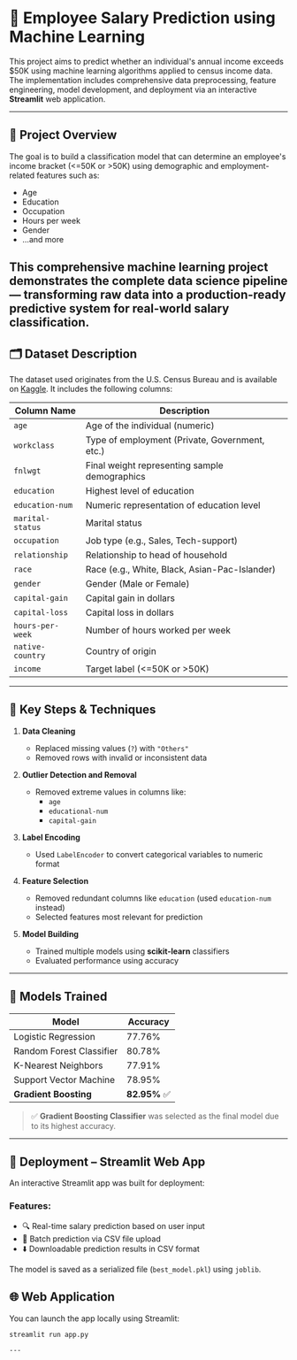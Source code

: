 # 🧠 Employee Salary Prediction using Machine Learning

This project aims to predict whether an individual's annual income exceeds $50K using machine learning algorithms applied to census income data. The implementation includes comprehensive data preprocessing, feature engineering, model development, and deployment via an interactive **Streamlit** web application.

---

## 📌 Project Overview

The goal is to build a classification model that can determine an employee's income bracket (<=50K or >50K) using demographic and employment-related features such as:

- Age
- Education
- Occupation
- Hours per week
- Gender
- ...and more

This comprehensive machine learning project demonstrates the complete data science pipeline — transforming raw data into a production-ready predictive system for real-world salary classification.
---

## 🗂️ Dataset Description

The dataset used originates from the U.S. Census Bureau and is available on [Kaggle](https://www.kaggle.com/datasets/uciml/adult-census-income). It includes the following columns:

| Column Name      | Description                                           |
|------------------|-------------------------------------------------------|
| `age`            | Age of the individual (numeric)                      |
| `workclass`      | Type of employment (Private, Government, etc.)       |
| `fnlwgt`         | Final weight representing sample demographics        |
| `education`      | Highest level of education                           |
| `education-num`  | Numeric representation of education level            |
| `marital-status` | Marital status                                       |
| `occupation`     | Job type (e.g., Sales, Tech-support)                 |
| `relationship`   | Relationship to head of household                    |
| `race`           | Race (e.g., White, Black, Asian-Pac-Islander)        |
| `gender`         | Gender (Male or Female)                              |
| `capital-gain`   | Capital gain in dollars                              |
| `capital-loss`   | Capital loss in dollars                              |
| `hours-per-week` | Number of hours worked per week                      |
| `native-country` | Country of origin                                    |
| `income`         | Target label (<=50K or >50K)                         |


---

## 🔧 Key Steps & Techniques

1. **Data Cleaning**
   - Replaced missing values (`?`) with `"Others"`
   - Removed rows with invalid or inconsistent data

2. **Outlier Detection and Removal**
   - Removed extreme values in columns like:
     - `age`
     - `educational-num`
     - `capital-gain`

3. **Label Encoding**
   - Used `LabelEncoder` to convert categorical variables to numeric format

4. **Feature Selection**
   - Removed redundant columns like `education` (used `education-num` instead)
   - Selected features most relevant for prediction

5. **Model Building**
   - Trained multiple models using **scikit-learn** classifiers
   - Evaluated performance using accuracy

---

## 🤖 Models Trained

| Model                    | Accuracy  |
|--------------------------|-----------|
| Logistic Regression      | 77.76%     |
| Random Forest Classifier | 80.78%     |
| K-Nearest Neighbors      | 77.91%     |
| Support Vector Machine   | 78.95%     |
| **Gradient Boosting**    | **82.95%** ✅ |

> ✅ **Gradient Boosting Classifier** was selected as the final model due to its highest accuracy.

---

## 🚀 Deployment – Streamlit Web App

An interactive Streamlit app was built for deployment:

### Features:
- 🔍 Real-time salary prediction based on user input
- 📂 Batch prediction via CSV file upload
- ⬇️ Downloadable prediction results in CSV format

The model is saved as a serialized file (`best_model.pkl`) using `joblib`.

## 🌐 Web Application
You can launch the app locally using Streamlit:

```bash
streamlit run app.py

---


